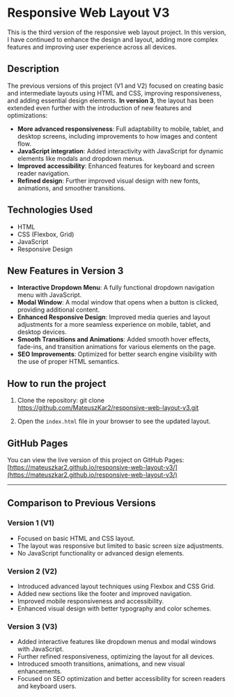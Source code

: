 # Responsive Web Layout V3

This is the third version of the responsive web layout project. In this version, I have continued to enhance the design and layout, adding more complex features and improving user experience across all devices.

## Description

The previous versions of this project (V1 and V2) focused on creating basic and intermediate layouts using HTML and CSS, improving responsiveness, and adding essential design elements. **In version 3**, the layout has been extended even further with the introduction of new features and optimizations:

- **More advanced responsiveness**: Full adaptability to mobile, tablet, and desktop screens, including improvements to how images and content flow.
- **JavaScript integration**: Added interactivity with JavaScript for dynamic elements like modals and dropdown menus.
- **Improved accessibility**: Enhanced features for keyboard and screen reader navigation.
- **Refined design**: Further improved visual design with new fonts, animations, and smoother transitions.

## Technologies Used
- HTML
- CSS (Flexbox, Grid)
- JavaScript
- Responsive Design

## New Features in Version 3
- **Interactive Dropdown Menu**: A fully functional dropdown navigation menu with JavaScript.
- **Modal Window**: A modal window that opens when a button is clicked, providing additional content.
- **Enhanced Responsive Design**: Improved media queries and layout adjustments for a more seamless experience on mobile, tablet, and desktop devices.
- **Smooth Transitions and Animations**: Added smooth hover effects, fade-ins, and transition animations for various elements on the page.
- **SEO Improvements**: Optimized for better search engine visibility with the use of proper HTML semantics.

## How to run the project

1. Clone the repository:
git clone https://github.com/MateuszKar2/responsive-web-layout-v3.git

2. Open the `index.html` file in your browser to see the updated layout.

## GitHub Pages
You can view the live version of this project on GitHub Pages:
[https://mateuszkar2.github.io/responsive-web-layout-v3/](https://mateuszkar2.github.io/responsive-web-layout-v3/)

---

## Comparison to Previous Versions

### Version 1 (V1)
- Focused on basic HTML and CSS layout.
- The layout was responsive but limited to basic screen size adjustments.
- No JavaScript functionality or advanced design elements.

### Version 2 (V2)
- Introduced advanced layout techniques using Flexbox and CSS Grid.
- Added new sections like the footer and improved navigation.
- Improved mobile responsiveness and accessibility.
- Enhanced visual design with better typography and color schemes.

### Version 3 (V3)
- Added interactive features like dropdown menus and modal windows with JavaScript.
- Further refined responsiveness, optimizing the layout for all devices.
- Introduced smooth transitions, animations, and new visual enhancements.
- Focused on SEO optimization and better accessibility for screen readers and keyboard users.
